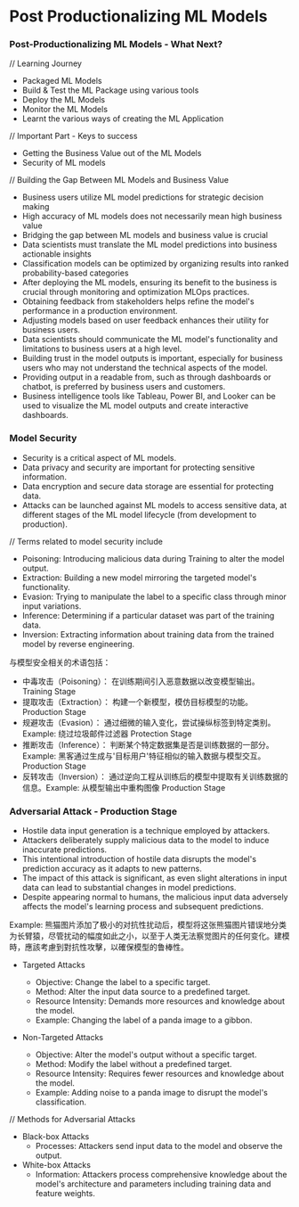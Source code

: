# Post Productionalizing ML Models

### Post-Productionalizing ML Models - What Next?
// Learning Journey
- Packaged ML Models
- Build & Test the ML Package using various tools
- Deploy the ML Models
- Monitor the ML Models
- Learnt the various ways of creating the ML Application

// Important Part - Keys to success
- Getting the Business Value out of the ML Models
- Security of ML models

// Building the Gap Between ML Models and Business Value
- Business users utilize ML model predictions for strategic decision making
- High accuracy of ML models does not necessarily mean high business value
- Bridging the gap between ML models and business value is crucial
- Data scientists must translate the ML model predictions into business actionable insights
- Classification models can be optimized by organizing results into ranked probability-based categories
- After deploying the ML models, ensuring its benefit to the business is crucial through monitoring and optimization MLOps practices.
- Obtaining feedback from stakeholders helps refine the model's performance in a production environment.
- Adjusting models based on user feedback enhances their utility for business users.
- Data scientists should communicate the ML model's functionality and limitations to business users at a high level.
- Building trust in the model outputs is important, especially for business users who may not understand the technical aspects of the model.
- Providing output in a readable from, such as through dashboards or chatbot, is preferred by business users and customers.
- Business intelligence tools like Tableau, Power BI, and Looker can be used to visualize the ML model outputs and create interactive dashboards.

### Model Security
- Security is a critical aspect of ML models.
- Data privacy and security are important for protecting sensitive information.
- Data encryption and secure data storage are essential for protecting data.
- Attacks can be launched against ML models to access sensitive data, at different stages of the ML model lifecycle (from development to production).

// Terms related to model security include
- Poisoning: Introducing malicious data during Training to alter the model output.
- Extraction: Building a new model mirroring the targeted model's functionality.
- Evasion: Trying to manipulate the label to a specific class through minor input variations.
- Inference: Determining if a particular dataset was part of the training data.
- Inversion: Extracting information about training data from the trained model by reverse engineering.

与模型安全相关的术语包括：
- 中毒攻击（Poisoning）： 在训练期间引入恶意数据以改变模型输出。 Training Stage
- 提取攻击（Extraction）： 构建一个新模型，模仿目标模型的功能。 Production Stage
- 规避攻击（Evasion）： 通过细微的输入变化，尝试操纵标签到特定类别。Example: 绕过垃圾邮件过滤器 Protection Stage
- 推断攻击（Inference）： 判断某个特定数据集是否是训练数据的一部分。Example: 黑客通过生成与'目标用户'特征相似的输入数据与模型交互。Production Stage
- 反转攻击（Inversion）： 通过逆向工程从训练后的模型中提取有关训练数据的信息。Example: 从模型输出中重构图像 Production Stage

### Adversarial Attack - Production Stage
- Hostile data input generation is a technique employed by attackers.
- Attackers deliberately supply malicious data to the model to induce inaccurate predictions.
- This intentional introduction of hostile data disrupts the model's prediction accuracy as it adapts to new patterns.
- The impact of this attack is significant, as even slight alterations in input data can lead to substantial changes in model predictions.
- Despite appearing normal to humans, the malicious input data adversely affects the model's learning process and subsequent predictions.

Example: 熊猫图片添加了极小的对抗性扰动后，模型将这张熊猫图片错误地分类为长臂猿，尽管扰动的幅度如此之小，以至于人类无法察觉图片的任何变化。建模時，應該考慮到對抗性攻擊，以確保模型的鲁棒性。

- Targeted Attacks
    - Objective: Change the label to a specific target.
    - Method: Alter the input data source to a predefined target.
    - Resource Intensity: Demands more resources and knowledge about the model.
    - Example: Changing the label of a panda image to a gibbon.

- Non-Targeted Attacks
    - Objective: Alter the model's output without a specific target.
    - Method: Modify the label without a predefined target.
    - Resource Intensity: Requires fewer resources and knowledge about the model.
    - Example: Adding noise to a panda image to disrupt the model's classification.

// Methods for Adversarial Attacks
- Black-box Attacks
    - Processes: Attackers send input data to the model and observe the output.
- White-box Attacks
    - Information: Attackers process comprehensive knowledge about the model's architecture and parameters including training data and feature weights.
